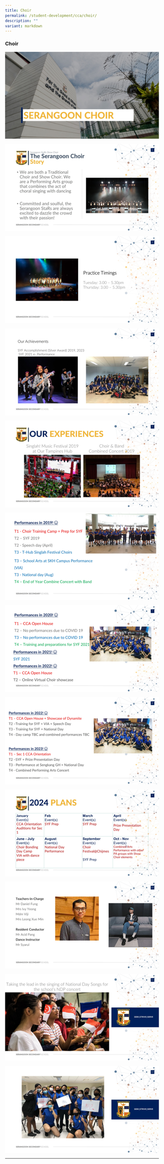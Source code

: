 ```yaml
---
title: Choir
permalink: /student-development/cca/choir/
description: ""
variant: markdown
---
```

### Choir

![](/images/Choir/Slide1.JPG)

![](/images/Choir/Slide2.JPG)

![](/images/Choir/Slide3.JPG)

![](/images/Choir/Slide4.JPG)

![](/images/Choir/Slide5.JPG)

![](/images/Choir/Slide6.JPG)

![](/images/Choir/Slide7.JPG)

![](/images/Choir/Slide8.JPG)

![](/images/Choir/Slide9.JPG)

![](/images/Choir/Slide10.JPG)

![](/images/Choir/Slide11.JPG)

![](/images/Choir/Slide12.JPG)

<hr>